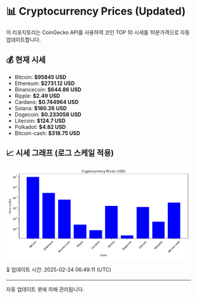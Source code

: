 
# 📊 Cryptocurrency Prices (Updated)

이 리포지토리는 CoinGecko API를 사용하여 코인 TOP 10 시세를 10분가격으로 자동 업데이트합니다.

## 💰 현재 시세
- Bitcoin: **$95845 USD**
- Ethereum: **$2731.12 USD**
- Binancecoin: **$644.86 USD**
- Ripple: **$2.49 USD**
- Cardano: **$0.744964 USD**
- Solana: **$160.26 USD**
- Dogecoin: **$0.233058 USD**
- Litecoin: **$124.7 USD**
- Polkadot: **$4.82 USD**
- Bitcoin-cash: **$318.75 USD**

## 📈 시세 그래프 (로그 스케일 적용)
![Crypto Prices](crypto_prices.png)

⏳ 업데이트 시간: 2025-02-24 06:49:11 (UTC)

---
자동 업데이트 봇에 의해 관리됩니다.
